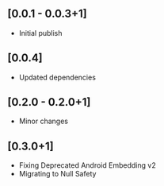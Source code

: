 ## [0.0.1 - 0.0.3+1]
- Initial publish

## [0.0.4]
- Updated dependencies

## [0.2.0 - 0.2.0+1]
- Minor changes

## [0.3.0+1]
- Fixing Deprecated Android Embedding v2
- Migrating to Null Safety